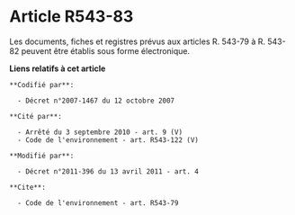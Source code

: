 # Article R543-83

Les documents, fiches et registres prévus aux articles R. 543-79 à R. 543-82 peuvent être établis sous forme électronique.

**Liens relatifs à cet article**

	**Codifié par**:

	  - Décret n°2007-1467 du 12 octobre 2007

	**Cité par**:

	  - Arrêté du 3 septembre 2010 - art. 9 (V)
	  - Code de l'environnement - art. R543-122 (V)

	**Modifié par**:

	  - Décret n°2011-396 du 13 avril 2011 - art. 4

	**Cite**:

	  - Code de l'environnement - art. R543-79
